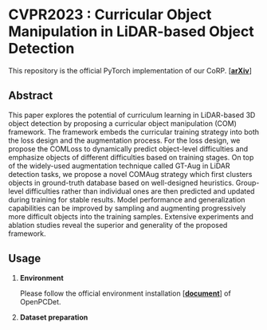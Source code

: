 # **CVPR2023 : Curricular Object Manipulation in LiDAR-based Object Detection**

This repository is the official PyTorch implementation of our CoRP. [[**arXiv**](https://arxiv.org/abs/2304.04248)]

## **Abstract**

This paper explores the potential of curriculum learning in LiDAR-based 3D object detection by proposing a curricular object manipulation (COM) framework. The framework embeds the curricular training strategy into both the loss design and the augmentation process. For the
loss design, we propose the COMLoss to dynamically predict object-level difficulties and emphasize objects of different difficulties based on training stages. On top of the widely-used augmentation technique called GT-Aug in LiDAR detection tasks, we propose a novel COMAug strategy
which first clusters objects in ground-truth database based on well-designed heuristics. Group-level difficulties rather than individual ones are then predicted and updated during training for stable results. Model performance and generalization capabilities can be improved by sampling and augmenting progressively more difficult objects into the training samples. Extensive experiments and ablation studies reveal the superior and generality of the proposed framework.

## **Usage**
1. **Environment**

    Please follow the official environment installation [[**document**](https://github.com/open-mmlab/OpenPCDet/blob/master/docs/INSTALL.md)] of OpenPCDet.
  
2. **Dataset preparation**
